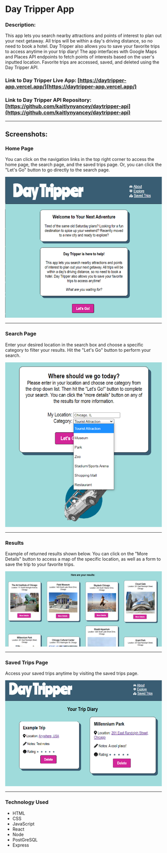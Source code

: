 # Day Tripper App

### Description: 
This app lets you search nearby attractions and points of interest to plan out your next getaway. All trips will be within a day's driving distance, so no need to book a hotel. Day Tripper also allows you to save your favorite trips to access anytime in your trip diary! The app interfaces with Google Maps and Places API endpoints to fetch points of interests based on the user's inputted location. Favorite trips are accessed, saved, and deleted using the Day Tripper API. 

### Link to Day Tripper Live App: [https://daytripper-app.vercel.app/](https://daytripper-app.vercel.app/)
### Link to Day Tripper API Repository: [https://github.com/kaitlynyancey/daytripper-api](https://github.com/kaitlynyancey/daytripper-api)
___
## Screenshots:

### Home Page

You can click on the navigation links in the top right corner to access the home page, the search page, and the saved trips page. Or, you can click the "Let's Go" button to go directly to the search page. 

![screenshot of app home page](screenshots/HomePage.png)
___
### Search Page

Enter your desired location in the search box and choose a specific category to filter your results. Hit the "Let's Go" button to perform your search. 

![screenshot of app search page](screenshots/SearchCategories.png)
___
### Results

Example of returned results shown below. You can click on the "More Details" button to access a map of the specific location, as well as a form to save the trip to your favorite trips.

![screenshot of app search results](screenshots/SearchResults.png)
___
### Saved Trips Page

Access your saved trips anytime by visiting the saved trips page.

![screenshot of app saved trips page](screenshots/TripDiary.png)
___
### Technology Used
* HTML 
* CSS
* JavaScript
* React
* Node 
* PostGreSQL
* Express
